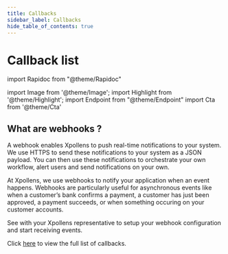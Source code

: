```yaml
---
title: Callbacks
sidebar_label: Callbacks
hide_table_of_contents: true
---
```


# Callback list

import Rapidoc from "@theme/Rapidoc"

import Image from '@theme/Image';
import Highlight from '@theme/Highlight';
import Endpoint from "@theme/Endpoint"
import Cta from '@theme/Cta'


## What are webhooks ?
A webhook enables Xpollens to push real-time notifications to your system. We use HTTPS to send these notifications to your system as a JSON payload. You can then use these notifications to orchestrate your own workflow, alert users and send notifications on your own.  

At Xpollens, we use webhooks to notify your application when an event happens. Webhooks are particularly useful for asynchronous events like when a customer’s bank confirms a payment, a customer has just been approved, a payment succeeds, or when something occuring on your customer accounts.  

See with your Xpollens representative to setup your webhook configuration and start receiving events.  


<p>Click <u><a target="_blank" href="/callbacklist.htm">here</a></u> to view the full list of callbacks.</p>
